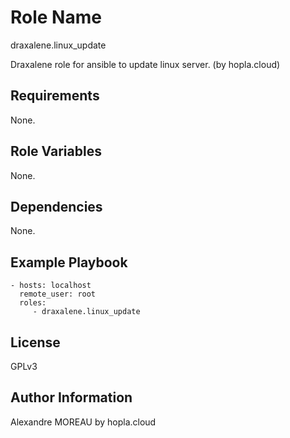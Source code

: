 Role Name
=========
draxalene.linux_update

Draxalene role for ansible to update linux server. (by hopla.cloud)

Requirements
------------

None.

Role Variables
--------------

None.

Dependencies
------------

None.

Example Playbook
----------------

    - hosts: localhost
      remote_user: root
      roles:
         - draxalene.linux_update

License
-------

GPLv3

Author Information
------------------

Alexandre MOREAU by hopla.cloud

